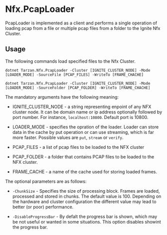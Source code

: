 ﻿# Nfx.PcapLoader

PcapLoader is implemented as a client and performs a single operation of loading pcap from a file or multiple pcap files from a folder to the Ignite Nfx Cluster.

## Usage
The following commands load specified files to the Nfx Cluster.  
```
dotnet Tarzan.Nfx.PcapLoader -Cluster [IGNITE_CLUSTER_NODE] -Mode [LOADER_MODE] -SourceFile [PCAP_FILES] -WriteTo [FRAME_CHACHE]
```

```
dotnet Tarzan.Nfx.PcapLoader -Cluster [IGNITE_CLUSTER_NODE] -Mode [LOADER_MODE] -SourceFolder [PCAP_FOLDER] -WriteTo [FRAME_CHACHE]
```

The mandatory arguments have the following meaning:

* IGNITE_CLUSTER_NODE - a string representing enpoint of any NFX cluster node. 
It can be domain name or ip address optionally followed by port number. For instance, 
`localhost:10800`. Default port is 10800.

* LOADER_MODE - specifies the opration of the loader. Loader can store data in the cache by put operation or can use streaming, which is far more faster. 
                Possible values are ```put```, ```stream``` or ```verify```. 

* PCAP_FILES - a list of pcap files to be loaded to the NFX cluster

* PCAP_FOLDER - a folder that contains PCAP files to be loaded to the NFX cluster.

* FRAME_CACHE - a name of the cache used for storing loaded frames.

The optional parameters are as follows:

* ```-ChunkSize``` - Specifies the size of processing block. Frames are loaded, processed and stored in chunks. The default value is 100.
Depending on the hardware and cluster configuration the different value may lead to better (or poor) performance. 


* ```-DisableProgressBar``` - By defalt the progress bar is shown, which may be not useful or wanted in some situations. This option disables showint the progress bar.
